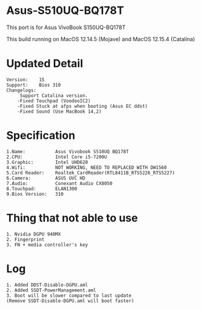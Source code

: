 # Asus-S510UQ-BQ178T
This port is for Asus VivoBook S150UQ-BQ178T 

This build running on MacOS 12.14.5 (Mojave) and MacOS 12.15.4 (Catalina)

# Updated Detail

    Version:    15
    Support:    Bios 310
    Changelogs:
         Support Catalina version. 
        -Fixed Touchpad (VoodooIC2)
        -Fixed Stuck at afps when booting (Asus EC ddst)
        -Fixed Sound (Use MacBook 14,2) 

# Specification

    1.Name:           Asus Vivobook S510UQ BQ178T
    2.CPU:            Intel Core i5-7200U
    3.Graphic:        Intel UHD620
    4.Wifi:           NOT WORKING, NEED TO REPLACED WITH DW1560
    5.Card Reader:    Realtek_CardReader(RTL8411B_RTS5226_RTS5227)
    6.Camera:         ASUS UVC HD
    7.Audio:          Conexant Audio CX8050
    8.Touchpad:       ELAN1300
    9.Bios Version:   310

# Thing that not able to use

    1. Nvidia DGPU 940MX
    2. Fingerprint
    3. FN + media controller's key

# Log 
    1. Added DDST-Disable-DGPU.aml 
    2. Added SSDT-PowerManagement.aml
    3. Boot will be slower compared to last update
    (Remove SSDT-Disable-DGPU.aml will boot faster)
